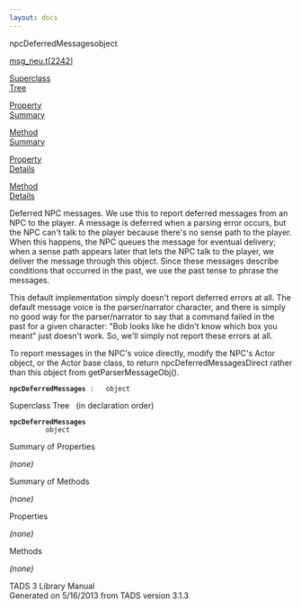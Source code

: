 ```yaml
---
layout: docs
---
```

<span class="title">npcDeferredMessages</span><span class="type">object</span>

[msg_neu.t](../file/msg_neu.t.html)\[[2242](../source/msg_neu.t.html#2242)\]

[Superclass  
Tree](#_SuperClassTree_)

[Property  
Summary](#_PropSummary_)

[Method  
Summary](#_MethodSummary_)

[Property  
Details](#_Properties_)

[Method  
Details](#_Methods_)



Deferred NPC messages. We use this to report deferred messages from an
NPC to the player. A message is deferred when a parsing error occurs,
but the NPC can't talk to the player because there's no sense path to
the player. When this happens, the NPC queues the message for eventual
delivery; when a sense path appears later that lets the NPC talk to the
player, we deliver the message through this object. Since these messages
describe conditions that occurred in the past, we use the past tense to
phrase the messages.

This default implementation simply doesn't report deferred errors at
all. The default message voice is the parser/narrator character, and
there is simply no good way for the parser/narrator to say that a
command failed in the past for a given character: "Bob looks like he
didn't know which box you meant" just doesn't work. So, we'll simply not
report these errors at all.

To report messages in the NPC's voice directly, modify the NPC's Actor
object, or the Actor base class, to return npcDeferredMessagesDirect
rather than this object from getParserMessageObj().

**`npcDeferredMessages`**` :   object`



<span id="_SuperClassTree_"></span>



<span class="hdln">Superclass Tree</span>   (in declaration order)



**`npcDeferredMessages`**  
`         object`  
<span id="_PropSummary_"></span>



<span class="hdln">Summary of Properties</span>  





*(none)* <span id="_MethodSummary_"></span>



<span class="hdln">Summary of Methods</span>  





*(none)* <span id="_Properties_"></span>



<span class="hdln">Properties</span>  



*(none)* <span id="_Methods_"></span>



<span class="hdln">Methods</span>  



*(none)*



TADS 3 Library Manual  
Generated on 5/16/2013 from TADS version 3.1.3


